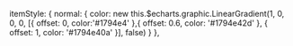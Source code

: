 itemStyle: {
              normal: {
                color: new this.$echarts.graphic.LinearGradient(1, 0, 0, 0, [{
                  offset: 0,
                  color:'#1794e4'
                },{
                  offset: 0.6,
                  color: '#1794e42d'
                }, {
                  offset: 1,
                  color: '#1794e40a'
                }], false)
              }
            },